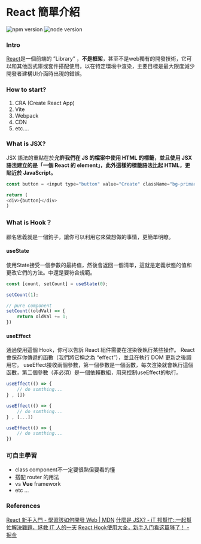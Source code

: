 # React 簡單介紹

![npm version](https://img.shields.io/badge/npm-v8.10.0-blue) ![node version](https://img.shields.io/badge/node-v16.13.2-blue)

### Intro
[React](https://zh-hant.reactjs.org/)是一個前端的 ”Library” ，**不是框架**，甚至不是web獨有的開發技術，它可以和其他函式庫或套件搭配使用，以在特定環境中渲染，主要目標是最大限度減少開發者建構UI介面時出現的錯誤。

### How to start?
1. CRA (Create React App)
2. Vite
3. Webpack
4. CDN 
5. etc….

### What is JSX?
JSX 語法的重點在於**允許我們在 JS 的檔案中使用 HTML 的標籤，並且使用 JSX 語法建立的是「一個 React 的 element」，此外這樣的標籤語法比起 HTML，更貼近於 JavaScript。**

```javascript
const button = <input type="button" value="Create" className="bg-primary" />

return (
<div>{button}</div>
)
```

### What is Hook？
顧名思義就是一個鉤子，讓你可以利用它來做想做的事情，更簡單明瞭。

#### useState
使用State接受一個參數的最終值，然後會返回一個清單，這就是定義狀態的值和更改它們的方法。中還是要符合規範。

```javascript
const [count, setCount] = useState(0);

setCount(1);

// pure component
setCount((oldVal) => {
	return oldVal += 1; 
})

```

#### useEffect
通過使用這個 Hook，你可以告訴 React 組件需要在渲染後執行某些操作。 React 會保存你傳遞的函數（我們將它稱之為 “effect”），並且在執行 DOM 更新之後調用它。
useEffect接收兩個參數，第一個參數是一個函數，每次渲染就會執行這個函數，第二個參數（非必須）是一個依賴數組，用來控制useEffect的執行。

```javascript
useEffect(() => {
	// do somthing...
} , [])

useEffect(() => {
	// do somthing...
} , [...])

useEffect(() => {
	// do somthing...
})
```


### 可自主學習
- class component不一定要很熟但要看的懂
- 搭配 router 的用法
- vs **Vue** framework
- etc …


### References
[React 新手入門 - 學習該如何開發 Web | MDN](https://developer.mozilla.org/zh-TW/docs/Learn/Tools_and_testing/Client-side_JavaScript_frameworks/React_getting_started)
[什麼是 JSX? - iT 邦幫忙::一起幫忙解決難題，拯救 IT 人的一天](https://ithelp.ithome.com.tw/articles/10239097)
[React Hook使用大全，新手入门看这篇够了！ - 掘金](https://juejin.cn/post/7079291631630811172)
